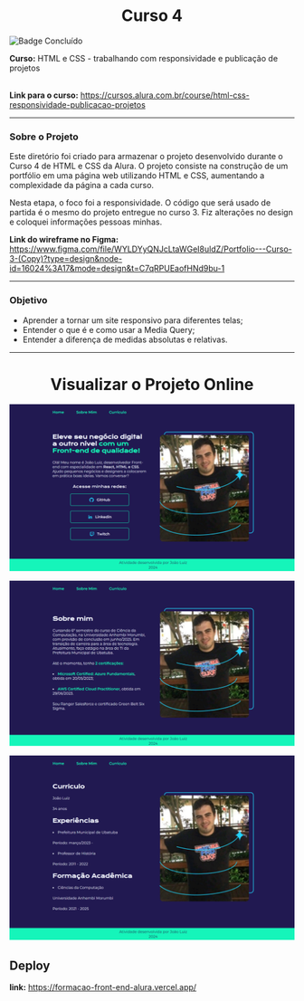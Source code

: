 <h1 align="center">Curso 4</h1> 

![Badge Concluído](http://img.shields.io/static/v1?label=STATUS&message=CONCLUÍDO&color=GREEN&style=for-the-badge)


**Curso:**  HTML e CSS - trabalhando com responsividade e publicação de projetos  
<br>

**Link para o curso:** https://cursos.alura.com.br/course/html-css-responsividade-publicacao-projetos

---
### Sobre o Projeto

Este diretório foi criado para armazenar o projeto desenvolvido durante o Curso 4 de HTML e CSS da Alura. O projeto consiste na construção de um portfólio em uma página web utilizando HTML e CSS, aumentando a complexidade da página a cada curso. 

Nesta etapa, o foco foi a responsividade. O código que será usado de partida é o mesmo do projeto entregue no curso 3. Fiz alterações no design e coloquei informações pessoas minhas.

**Link do wireframe no Figma:** https://www.figma.com/file/WYLDYyQNJcLtaWGeI8uldZ/Portfolio---Curso-3-(Copy)?type=design&node-id=16024%3A17&mode=design&t=C7qRPUEaofHNd9bu-1

---
### Objetivo

- Aprender a tornar um site responsivo para diferentes telas;
- Entender o que é e como usar a Media Query;
- Entender a diferença de medidas absolutas e relativas.

---
<h1 align="center">Visualizar o Projeto Online</h1> 

<p align="center">
    <img src="imagens/3 - tela inicial - projeto final.png" alt="tela inicial">
</p>

<p align="center">
    <img src="imagens/3 - sobre mim - projeto final.png" alt="tela Sobre Mim">
</p>

<p align="center">
    <img src="imagens/3 - curriculo - projeto final.png" alt="tela Curriculo">
</p>


## Deploy
**link:** https://formacao-front-end-alura.vercel.app/
